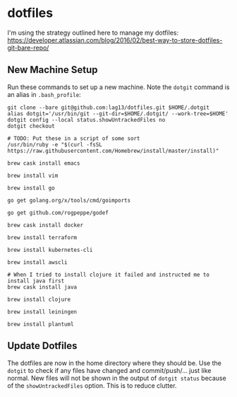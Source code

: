 dotfiles
========

I'm using the strategy outlined here to manage my dotfiles:
https://developer.atlassian.com/blog/2016/02/best-way-to-store-dotfiles-git-bare-repo/

New Machine Setup
-----------------

Run these commands to set up a new machine. Note the `dotgit` command is an
alias in `.bash_profile`:

```
git clone --bare git@github.com:lag13/dotfiles.git $HOME/.dotgit
alias dotgit='/usr/bin/git --git-dir=$HOME/.dotgit/ --work-tree=$HOME'
dotgit config --local status.showUntrackedFiles no
dotgit checkout

# TODO: Put these in a script of some sort
/usr/bin/ruby -e "$(curl -fsSL https://raw.githubusercontent.com/Homebrew/install/master/install)"

brew cask install emacs

brew install vim

brew install go

go get golang.org/x/tools/cmd/goimports

go get github.com/rogpeppe/godef

brew cask install docker

brew install terraform

brew install kubernetes-cli

brew install awscli

# When I tried to install clojure it failed and instructed me to install java first
brew cask install java

brew install clojure

brew install leiningen

brew install plantuml
```

Update Dotfiles
---------------

The dotfiles are now in the home directory where they should be. Use the
`dotgit` to check if any files have changed and commit/push/... just like
normal. New files will not be shown in the output of `dotgit status` because
of the `showUntrackedFiles` option. This is to reduce clutter.
